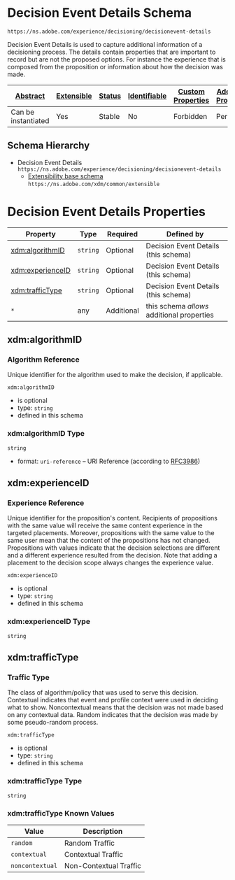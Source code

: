 
# Decision Event Details Schema

```
https://ns.adobe.com/experience/decisioning/decisionevent-details
```

Decision Event Details is used to capture additional information of a decisioning process. The details contain properties that are important to record but are not the proposed options. For instance the experience that is composed from the proposition or information about how the decision was made. 

| [Abstract](../../../../abstract.md) | [Extensible](../../../../extensions.md) | [Status](../../../../status.md) | [Identifiable](../../../../id.md) | [Custom Properties](../../../../extensions.md) | [Additional Properties](../../../../extensions.md) | Defined In |
|-------------------------------------|-----------------------------------------|---------------------------------|-----------------------------------|------------------------------------------------|----------------------------------------------------|------------|
| Can be instantiated | Yes | Stable | No | Forbidden | Permitted | [adobe/experience/decisioning/decisionevent-details.schema.json](adobe/experience/decisioning/decisionevent-details.schema.json) |
## Schema Hierarchy

* Decision Event Details `https://ns.adobe.com/experience/decisioning/decisionevent-details`
  * [Extensibility base schema](../../../datatypes/extensible.schema.md) `https://ns.adobe.com/xdm/common/extensible`


# Decision Event Details Properties

| Property | Type | Required | Defined by |
|----------|------|----------|------------|
| [xdm:algorithmID](#xdmalgorithmid) | `string` | Optional | Decision Event Details (this schema) |
| [xdm:experienceID](#xdmexperienceid) | `string` | Optional | Decision Event Details (this schema) |
| [xdm:trafficType](#xdmtraffictype) | `string` | Optional | Decision Event Details (this schema) |
| `*` | any | Additional | this schema *allows* additional properties |

## xdm:algorithmID
### Algorithm Reference

Unique identifier for the algorithm used to make the decision, if applicable.

`xdm:algorithmID`
* is optional
* type: `string`
* defined in this schema

### xdm:algorithmID Type


`string`
* format: `uri-reference` – URI Reference (according to [RFC3986](https://tools.ietf.org/html/rfc3986))






## xdm:experienceID
### Experience Reference

Unique identifier for the proposition's content. Recipients of propositions with the same value will receive the same content experience in the targeted placements. Moreover, propositions with the same value to the same user mean that the content of the propositions has not changed. Propositions with values indicate that the decision selections are different and a different experience resulted from the decision. Note that adding a placement to the decision scope always changes the experience value.

`xdm:experienceID`
* is optional
* type: `string`
* defined in this schema

### xdm:experienceID Type


`string`






## xdm:trafficType
### Traffic Type

The class of algorithm/policy that was used to serve this decision. Contextual indicates that event and profile context were used in deciding what to show. Noncontextual means that the decision was not made based on any contextual data. Random indicates that the decision was made by some pseudo-random process.

`xdm:trafficType`
* is optional
* type: `string`
* defined in this schema

### xdm:trafficType Type


`string`



### xdm:trafficType Known Values
| Value | Description |
|-------|-------------|
| `random` | Random Traffic |
| `contextual` | Contextual Traffic |
| `noncontextual` | Non-Contextual Traffic |



